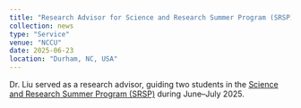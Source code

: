 ```yaml
---
title: "Research Advisor for Science and Research Summer Program (SRSP) 2025"
collection: news
type: "Service"
venue: "NCCU"
date: 2025-06-23
location: "Durham, NC, USA"
---
```

Dr. Liu served as a research advisor, guiding two students in the [Science and Research Summer Program (SRSP)](https://sites.google.com/site/srsp2013/home) during June–July 2025.
